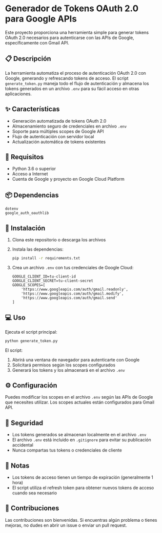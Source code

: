 # Generador de Tokens OAuth 2.0 para Google APIs

Este proyecto proporciona una herramienta simple para generar tokens OAuth 2.0 necesarios para autenticarse con las APIs de Google, específicamente con Gmail API.

## 📋 Descripción

La herramienta automatiza el proceso de autenticación OAuth 2.0 con Google, generando y refrescando tokens de acceso. El script `generate_token.py` maneja todo el flujo de autenticación y almacena los tokens generados en un archivo `.env` para su fácil acceso en otras aplicaciones.

## ✨ Características

- Generación automatizada de tokens OAuth 2.0
- Almacenamiento seguro de credenciales en archivo `.env`
- Soporte para múltiples scopes de Google API
- Flujo de autenticación con servidor local
- Actualización automática de tokens existentes

## 🔧 Requisitos

- Python 3.6 o superior
- Acceso a Internet
- Cuenta de Google y proyecto en Google Cloud Platform

## 📦 Dependencias

```
dotenv
google_auth_oauthlib
```

## 🚀 Instalación

1. Clona este repositorio o descarga los archivos

2. Instala las dependencias:
   ```bash
   pip install -r requirements.txt
   ```

3. Crea un archivo `.env` con tus credenciales de Google Cloud:
   ```
   GOOGLE_CLIENT_ID=tu-client-id
   GOOGLE_CLIENT_SECRET=tu-client-secret
   GOOGLE_SCOPES=[
       'https://www.googleapis.com/auth/gmail.readonly',
       'https://www.googleapis.com/auth/gmail.modify',
       'https://www.googleapis.com/auth/gmail.send'
   ]
   ```

## 💻 Uso

Ejecuta el script principal:

```bash
python generate_token.py
```

El script:
1. Abrirá una ventana de navegador para autenticarte con Google
2. Solicitará permisos según los scopes configurados
3. Generará los tokens y los almacenará en el archivo `.env`

## ⚙️ Configuración

Puedes modificar los scopes en el archivo `.env` según las APIs de Google que necesites utilizar. Los scopes actuales están configurados para Gmail API.

## 🔐 Seguridad

- Los tokens generados se almacenan localmente en el archivo `.env`
- El archivo `.env` está incluido en `.gitignore` para evitar su publicación accidental
- Nunca compartas tus tokens o credenciales de cliente

## 📝 Notas

- Los tokens de acceso tienen un tiempo de expiración (generalmente 1 hora)
- El script utiliza el refresh token para obtener nuevos tokens de acceso cuando sea necesario

## 🤝 Contribuciones

Las contribuciones son bienvenidas. Si encuentras algún problema o tienes mejoras, no dudes en abrir un issue o enviar un pull request.